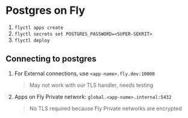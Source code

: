 # Postgres on Fly

1. `flyctl apps create`
2. `flyctl secrets set POSTGRES_PASSWORD=<SUPER-SEKRIT>`
3. `flyctl deploy`

## Connecting to postgres

1. For External connections, use `<app-name>.fly.dev:10000`

   > May not work with our TLS handler, needs testing
2. Apps on Fly Private network: `global.<app-name>.internal:5432`

   > No TLS required because Fly Private networks are encrypted